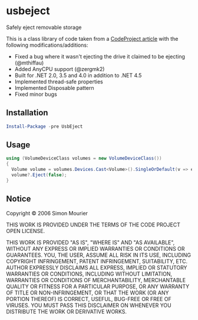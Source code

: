 usbeject
========

Safely eject removable storage

This is a class library of code taken from a [CodeProject article](https://www.codeproject.com/Articles/13530/Eject-USB-disks-using-C)
with the following modifications/additions:

* Fixed a bug where it wasn't ejecting the drive it claimed to be ejecting (@mthiffau)
* Added AnyCPU support (@zergmk2)
* Built for .NET 2.0, 3.5 and 4.0 in addition to .NET 4.5
* Implemented thread-safe properties
* Implemented Disposable pattern
* Fixed minor bugs


Installation
------------

```powershell
Install-Package -pre UsbEject
```


Usage
-----

```csharp
using (VolumeDeviceClass volumes = new VolumeDeviceClass())
{
  Volume volume = volumes.Devices.Cast<Volume>().SingleOrDefault(v => ejectDrive.Equals(v.LogicalDrive));
  volume?.Eject(false);
}
```


Notice
------

Copyright © 2006 Simon Mourier

THIS WORK IS PROVIDED UNDER THE TERMS OF THE CODE PROJECT OPEN LICENSE.

THIS WORK IS PROVIDED "AS IS", "WHERE IS" AND "AS AVAILABLE", WITHOUT ANY EXPRESS OR IMPLIED WARRANTIES OR CONDITIONS OR GUARANTEES.
YOU, THE USER, ASSUME ALL RISK IN ITS USE, INCLUDING COPYRIGHT INFRINGEMENT, PATENT INFRINGEMENT, SUITABILITY, ETC.
AUTHOR EXPRESSLY DISCLAIMS ALL EXPRESS, IMPLIED OR STATUTORY WARRANTIES OR CONDITIONS, INCLUDING WITHOUT LIMITATION, WARRANTIES OR
CONDITIONS OF MERCHANTABILITY, MERCHANTABLE QUALITY OR FITNESS FOR A PARTICULAR PURPOSE, OR ANY WARRANTY OF TITLE OR NON-INFRINGEMENT,
OR THAT THE WORK (OR ANY PORTION THEREOF) IS CORRECT, USEFUL, BUG-FREE OR FREE OF VIRUSES. YOU MUST PASS THIS DISCLAIMER ON WHENEVER
YOU DISTRIBUTE THE WORK OR DERIVATIVE WORKS.
